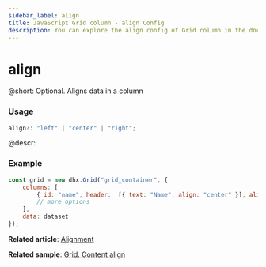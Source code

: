 ```yaml
---
sidebar_label: align
title: JavaScript Grid column - align Config 
description: You can explore the align config of Grid column in the documentation of the DHTMLX JavaScript UI library. Browse developer guides and API reference, try out code examples and live demos, and download a free 30-day evaluation version of DHTMLX Suite.
---
```


# align

@short: Optional. Aligns data in a column

### Usage

~~~jsx
align?: "left" | "center" | "right"; 
~~~

@descr:
### Example

~~~jsx
const grid = new dhx.Grid("grid_container", {
    columns: [
        { id: "name", header:  [{ text: "Name", align: "center" }], align: "right"}
        // more options
    ],
    data: dataset
});
~~~

**Related article**: [Alignment](grid/configuration.md#alignment)

**Related sample**: [Grid. Content align](https://snippet.dhtmlx.com/eyreddku)